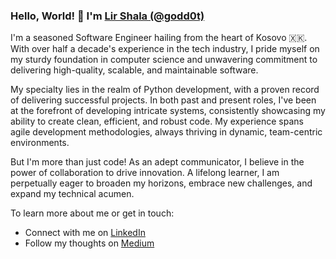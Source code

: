 ### Hello, World! 👋 I'm [Lir Shala (@godd0t)](https://github.com/godd0t)

I'm a seasoned Software Engineer hailing from the heart of Kosovo 🇽🇰. With over half a decade's experience in the tech industry, I pride myself on my sturdy foundation in computer science and unwavering commitment to delivering high-quality, scalable, and maintainable software.

My specialty lies in the realm of Python development, with a proven record of delivering successful projects. In both past and present roles, I've been at the forefront of developing intricate systems, consistently showcasing my ability to create clean, efficient, and robust code. My experience spans agile development methodologies, always thriving in dynamic, team-centric environments.

But I'm more than just code! As an adept communicator, I believe in the power of collaboration to drive innovation. A lifelong learner, I am perpetually eager to broaden my horizons, embrace new challenges, and expand my technical acumen.

To learn more about me or get in touch:

* Connect with me on [LinkedIn](https://www.linkedin.com/in/lirim-shala/)
* Follow my thoughts on [Medium](https://medium.com/@lirshala01)
